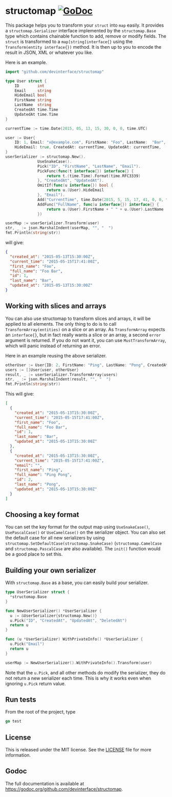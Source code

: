 # structomap [![GoDoc](https://godoc.org/github.com/devinterface/structomap?status.svg)](https://godoc.org/github.com/devinterface/structomap)

This package helps you to transform your `struct` into `map` easily. It provides a `structomap.Serializer` interface implemented by the `structomap.Base` type which contains chainable function to add, remove or modify fields. The `struct` is transformed to a `map[string]interface{}` using the `Transform(entity interface{})` method.
It is then up to you to encode the result in JSON, XML or whatever you like.

Here is an example.

```go
import "github.com/devinterface/structomap"

type User struct {
    ID        int
    Email     string
    HideEmail bool
    FirstName string
    LastName  string
    CreatedAt time.Time
    UpdatedAt time.Time
}

currentTime := time.Date(2015, 05, 13, 15, 30, 0, 0, time.UTC)

user := User{
    ID: 1, Email: "x@example.com", FirstName: "Foo", LastName:  "Bar",
    HideEmail: true, CreatedAt: currentTime, UpdatedAt: currentTime,
}
userSerializer := structomap.New().
              UseSnakeCase().
              Pick("ID", "FirstName", "LastName", "Email").
              PickFunc(func(t interface{}) interface{} {
                  return t.(time.Time).Format(time.RFC3339)
              }, "CreatedAt", "UpdatedAt").
              OmitIf(func(u interface{}) bool {
                  return u.(User).HideEmail
              }, "Email").
              Add("CurrentTime", time.Date(2015, 5, 15, 17, 41, 0, 0, time.UTC)).
              AddFunc("FullName", func(u interface{}) interface{} {
                  return u.(User).FirstName + " " + u.(User).LastName
              })

userMap := userSerializer.Transform(user)
str, _ := json.MarshalIndent(userMap, "", "  ")
fmt.Println(string(str))
```

will give:

```json
{
  "created_at": "2015-05-13T15:30:00Z",
  "current_time": "2015-05-15T17:41:00Z",
  "first_name": "Foo",
  "full_name": "Foo Bar",
  "id": 1,
  "last_name": "Bar",
  "updated_at": "2015-05-13T15:30:00Z"
}
```


## Working with slices and arrays

You can also use structomap to transform slices and arrays, it will be applied to
all elements. The only thing to do is to call `TransformArray(entities)` on a slice or an array. As `TransformArray` expects an `interface{}`, but in fact
really wants a slice or an array, a second `error` argument is returned. If you do not want it, you can use `MustTransformArray`, which will panic instead of returning an error.

Here in an example reusing the above serializer.

```go
otherUser := User{ID: 2, FirstName: "Ping", LastName: "Pong", CreatedAt: createdAt, UpdatedAt: createdAt}
users := []User{user, otherUser}
result, _ := userSerializer.TransformArray(users)
str, _ := json.MarshalIndent(result, "", "  ")
fmt.Println(string(str))
```

This will give:

```json
[
  {
    "created_at": "2015-05-13T15:30:00Z",
    "current_time": "2015-05-15T17:41:00Z",
    "first_name": "Foo",
    "full_name": "Foo Bar",
    "id": 1,
    "last_name": "Bar",
    "updated_at": "2015-05-13T15:30:00Z"
  },
  {
    "created_at": "2015-05-13T15:30:00Z",
    "current_time": "2015-05-15T17:41:00Z",
    "email": "",
    "first_name": "Ping",
    "full_name": "Ping Pong",
    "id": 2,
    "last_name": "Pong",
    "updated_at": "2015-05-13T15:30:00Z"
  }
]
```


## Choosing a key format

You can set the key format for the output map using `UseSnakeCase()`, `UsePascalCase()` or `UseCamelCase()` on the serializer object.
You can also set the default case for all new serializers by using
`structomap.SetDefaultCase(structomap.SnakeCase)` (`structomap.CamelCase` and `structomap.PascalCase` are also available). The `init()` function would be a good place to set this.

## Building your own serializer

With `structomap.Base` as a base, you can easily build your serializer.

```go
type UserSerializer struct {
  *structomap.Base
}

func NewUserSerializer() *UserSerializer {
  u := &UserSerializer{structomap.New()}
  u.Pick("ID", "CreatedAt", "UpdatedAt", "DeletedAt")
  return u
}

func (u *UserSerializer) WithPrivateInfo() *UserSerializer {
  u.Pick("Email")
  return u
}

userMap := NewUserSerializer().WithPrivateInfo().Transform(user)
```

Note that the `u.Pick`, and all other methods do modify the serializer, they do not return a new serializer each time. This is why it works
even when ignoring `u.Pick` return value.

## Run tests

From the root of the project, type 

```go
go test
```

## License

This is released under the MIT license. See the [LICENSE](./LICENSE) file for more information.

## Godoc

The full documentation is available at https://godoc.org/github.com/devinterface/structomap.

